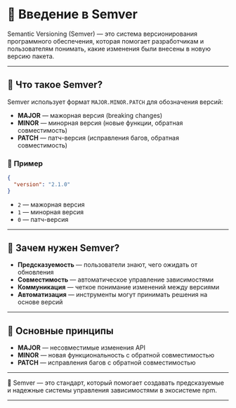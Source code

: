 # 📌 Введение в Semver

Semantic Versioning (Semver) — это система версионирования программного обеспечения, которая помогает разработчикам и пользователям понимать, какие изменения были внесены в новую версию пакета.

---

## 📌 Что такое Semver?

Semver использует формат `MAJOR.MINOR.PATCH` для обозначения версий:

* **MAJOR** — мажорная версия (breaking changes)
* **MINOR** — минорная версия (новые функции, обратная совместимость)
* **PATCH** — патч-версия (исправления багов, обратная совместимость)

### 🔹 **Пример**

```json
{
  "version": "2.1.0"
}
```

* `2` — мажорная версия
* `1` — минорная версия  
* `0` — патч-версия

---

## 📌 Зачем нужен Semver?

* **Предсказуемость** — пользователи знают, чего ожидать от обновления
* **Совместимость** — автоматическое управление зависимостями
* **Коммуникация** — четкое понимание изменений между версиями
* **Автоматизация** — инструменты могут принимать решения на основе версий

---

## 📌 Основные принципы

* **MAJOR** — несовместимые изменения API
* **MINOR** — новая функциональность с обратной совместимостью
* **PATCH** — исправления багов с обратной совместимостью

---

🎉 Semver — это стандарт, который помогает создавать предсказуемые и надежные системы управления зависимостями в экосистеме npm.

---
